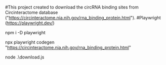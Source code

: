 #This project created to download the circRNA binding sites from Circinteractome database ("https://circinteractome.nia.nih.gov/rna_binding_protein.html").
#Playwright (https://playwright.dev/) 

npm i -D playwright

npx playwright codegen "https://circinteractome.nia.nih.gov/rna_binding_protein.html"

node .\download.js

